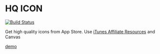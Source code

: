# HQ ICON

[![Build Status](https://travis-ci.org/zhangweijie-cn/hq-icon.svg?branch=master)](https://travis-ci.org/zhangweijie-cn/hq-icon)

Get high quality icons from App Store.
Use [iTunes Affiliate Resources](https://affiliate.itunes.apple.com/resources/documentation/itunes-store-web-service-search-api/) and Canvas

[demo](http://zhangweijie-cn.github.io/hq-icon)
